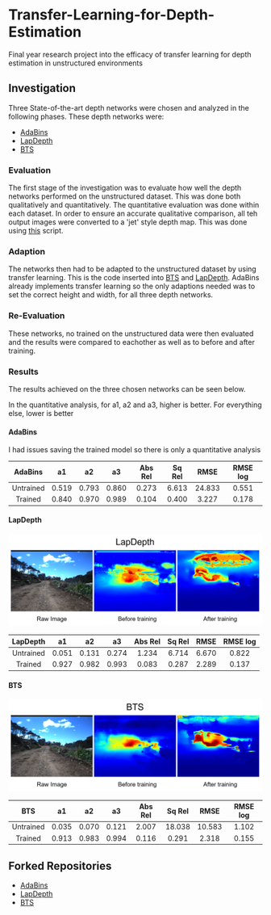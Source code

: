 # Transfer-Learning-for-Depth-Estimation
Final year research project into the efficacy of transfer learning for depth estimation in unstructured environments

## Investigation
Three State-of-the-art depth networks were chosen and analyzed in the following phases. These depth networks were:
- [AdaBins](https://github.com/shariqfarooq123/AdaBins)
- [LapDepth](https://github.com/tjqansthd/LapDepth-release)
- [BTS](https://github.com/cogaplex-bts/bts) 

### Evaluation
The first stage of the investigation was to evaluate how well the depth networks performed on the unstructured dataset. This was done both qualitatively and quantitatively. The quantitative evaluation was done within each dataset. In order to ensure an accurate qualitative comparison, all teh output images were converted to a 'jet' style depth map. This was done using [this](https://github.com/KevinPogrund/Transfer-Learning-for-Depth-Estimation/blob/main/to_jet.py) script.

### Adaption
The networks then had to be adapted to the unstructured dataset by using transfer learning. This is the code inserted into [BTS](https://github.com/KevinPogrund/Transfer-Learning-for-Depth-Estimation/blob/main/TL_BTS.py) and [LapDepth](https://github.com/KevinPogrund/Transfer-Learning-for-Depth-Estimation/blob/main/TL_LapDepth.py). AdaBins already implements transfer learning so the only adaptions needed was to set the correct height and width, for all three depth networks.

### Re-Evaluation
These networks, no trained on the unstructured data were then evaluated and the results were compared to eachother as well as to before and after training. 

### Results
The results achieved on the three chosen networks can be seen below.

In the quantitative analysis, for a1, a2 and a3, higher is better. For everything else, lower is better

#### AdaBins
I had issues saving the trained model so there is only a quantitative analysis

 |  AdaBins  |  a1   |  a2   |  a3   | Abs Rel | Sq Rel | RMSE  | RMSE log |
   | :---: | :---: | :---: | :---: | :-----: | :----: | :---: | :------: |
   | Untrained| 0.519 | 0.793 | 0.860 |  0.273  | 6.613  | 24.833 | 0.551 |
   | Trained| 0.840 | 0.970 | 0.989 |  0.104  | 0.400  | 3.227 | 0.178 |

#### LapDepth
![LapDepth](LapDepth.png "LapDepth")

 |  LapDepth  |  a1   |  a2   |  a3   | Abs Rel | Sq Rel | RMSE  | RMSE log |
   | :---: | :---: | :---: | :---: | :-----: | :----: | :---: | :------: |
   | Untrained| 0.051 | 0.131 | 0.274 |  1.234  | 6.714  | 6.670 | 0.822 |
   | Trained| 0.927 | 0.982 | 0.993 |  0.083  | 0.287  | 2.289 | 0.137 |

#### BTS
![BTS](BTS.png "BTS")

 |  BTS  |  a1   |  a2   |  a3   | Abs Rel | Sq Rel | RMSE  | RMSE log |
   | :---: | :---: | :---: | :---: | :-----: | :----: | :---: | :------: |
   | Untrained|0.035| 0.070 | 0.121 |  2.007  | 18.038  | 10.583 | 1.102 |
   | Trained| 0.913 | 0.983 | 0.994 |  0.116  | 0.291  | 2.318 | 0.155 |

## Forked Repositories
- [AdaBins](https://github.com/KevinPogrund/AdaBins)
- [LapDepth](https://github.com/KevinPogrund/LapDepth-release)
- [BTS](https://github.com/KevinPogrund/bts) 